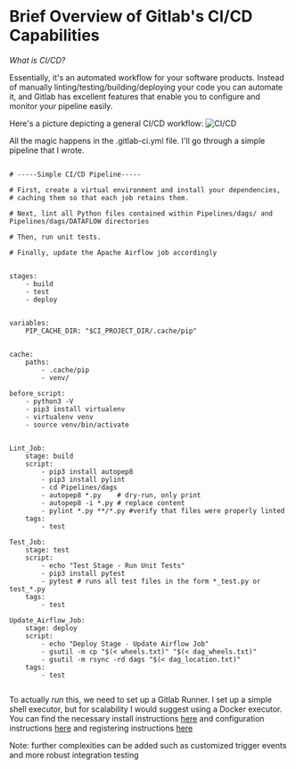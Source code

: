 # Brief Overview of Gitlab's CI/CD Capabilities 

*What is CI/CD?* 

Essentially, it's an automated workflow for your software products. Instead of manually linting/testing/building/deploying 
your code you can automate it, and Gitlab has excellent features that enable you to configure and monitor your pipeline easily.

Here's a picture depicting a general CI/CD workflow: ![CI/CD](https://x2eh426qj0n44vhb23fwroq1-wpengine.netdna-ssl.com/wp-content/uploads/2019/03/cicd-pipeline-introduction.png)

All the magic happens in the .gitlab-ci.yml file. I'll go through a simple pipeline that I wrote. 


<pre><code>
# -----Simple CI/CD Pipeline-----

# First, create a virtual environment and install your dependencies, 
# caching them so that each job retains them. 

# Next, lint all Python files contained within Pipelines/dags/ and Pipelines/dags/DATAFLOW directories 

# Then, run unit tests. 

# Finally, update the Apache Airflow job accordingly


stages: 
    - build 
    - test 
    - deploy 


variables:
    PIP_CACHE_DIR: "$CI_PROJECT_DIR/.cache/pip"


cache:
    paths:
        - .cache/pip
        - venv/
        
before_script:
    - python3 -V 
    - pip3 install virtualenv
    - virtualenv venv
    - source venv/bin/activate


Lint_Job: 
    stage: build 
    script: 
        - pip3 install autopep8
        - pip3 install pylint 
        - cd Pipelines/dags
        - autopep8 *.py    # dry-run, only print
        - autopep8 -i *.py # replace content
        - pylint *.py **/*.py #verify that files were properly linted 
    tags: 
        - test
  
Test_Job: 
    stage: test 
    script: 
        - echo "Test Stage - Run Unit Tests"
        - pip3 install pytest 
        - pytest # runs all test files in the form *_test.py or test_*.py 
    tags: 
        - test 

Update_Airflow_Job: 
    stage: deploy 
    script: 
        - echo "Deploy Stage - Update Airflow Job"
        - gsutil -m cp "$(< wheels.txt)" "$(< dag_wheels.txt)"
        - gsutil -m rsync -rd dags "$(< dag_location.txt)"
    tags: 
        - test 

</code></pre>

To actually *run* this, we need to set up a Gitlab Runner. I set up a simple shell executor, but for scalability 
I would suggest using a Docker executor. You can find the necessary install instructions [here](https://docs.gitlab.com/runner/install/)
and configuration instructions [here](https://docs.gitlab.com/ee/ci/runners/) and registering instructions [here](https://docs.gitlab.com/runner/register/)


Note: further complexities can be added such as customized trigger events and more robust integration testing 
